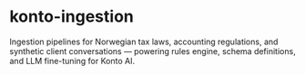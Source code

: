 # konto-ingestion
Ingestion pipelines for Norwegian tax laws, accounting regulations, and synthetic client conversations — powering rules engine, schema definitions, and LLM fine-tuning for Konto AI.
